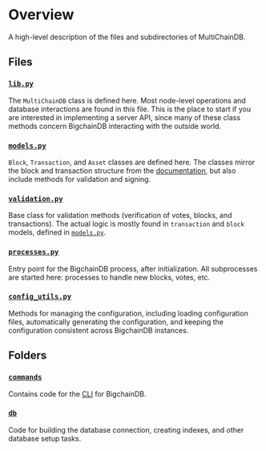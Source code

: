 <!---
Copyright © 2020 Interplanetary Database Association e.V.,
BigchainDB and IPDB software contributors.
SPDX-License-Identifier: (Apache-2.0 AND CC-BY-4.0)
Code is Apache-2.0 and docs are CC-BY-4.0
--->

# Overview

A high-level description of the files and subdirectories of MultiChainDB.

## Files

### [`lib.py`](lib.py)

The `MultiChainDB` class is defined here.  Most node-level operations and database interactions are found in this file.  This is the place to start if you are interested in implementing a server API, since many of these class methods concern BigchainDB interacting with the outside world.

### [`models.py`](./models.py)

`Block`, `Transaction`, and `Asset` classes are defined here.  The classes mirror the block and transaction structure from the [documentation](https://docs.bigchaindb.com/projects/server/en/latest/data-models/index.html), but also include methods for validation and signing.

### [`validation.py`](./validation.py)

Base class for validation methods (verification of votes, blocks, and transactions).  The actual logic is mostly found in `transaction` and `block` models, defined in [`models.py`](./models.py).

### [`processes.py`](./processes.py)

Entry point for the BigchainDB process, after initialization.  All subprocesses are started here: processes to handle new blocks, votes, etc.

### [`config_utils.py`](./config_utils.py)

Methods for managing the configuration, including loading configuration files, automatically generating the configuration, and keeping the configuration consistent across BigchainDB instances.

## Folders

### [`commands`](./commands)

Contains code for the [CLI](https://docs.bigchaindb.com/projects/server/en/latest/server-reference/bigchaindb-cli.html) for BigchainDB.

### [`db`](./db)

Code for building the database connection, creating indexes, and other database setup tasks.
